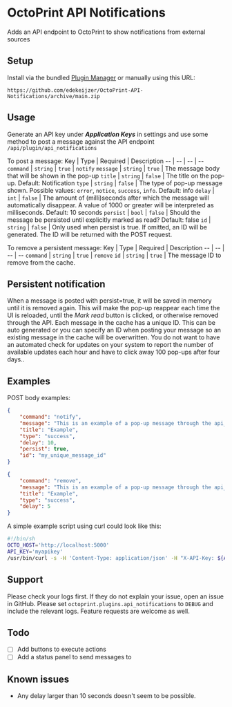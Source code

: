 # OctoPrint API Notifications
Adds an API endpoint to OctoPrint to show notifications from external sources

## Setup
Install via the bundled [Plugin Manager](https://docs.octoprint.org/en/master/bundledplugins/pluginmanager.html)
or manually using this URL:

    https://github.com/edekeijzer/OctoPrint-API-Notifications/archive/main.zip

## Usage
Generate an API key under ***Application Keys*** in settings and use some method to post a message against the API endpoint ```/api/plugin/api_notifications```

To post a message:
Key | Type | Required | Description
-- | -- | -- | --
`command` | `string` | `true` | `notify`
`message` | `string` | `true` | The message body that will be shown in the pop-up
`title` | `string` | `false` | The title on the pop-up. Default: Notification
`type` | `string` | `false` | The type of pop-up message shown. Possible values: `error`, `notice`, `success`, `info`. Default: info
`delay` | `int` | `false` | The amount of (milli)seconds after which the message will automatically disappear. A value of 1000 or greater will be interpreted as milliseconds. Default: 10 seconds
`persist` | `bool` | `false` | Should the message be persisted until explicitly marked as read? Default: false
`id` | `string` | `false` | Only used when persist is true. If omitted, an ID will be generated. The ID will be returned with the POST request.

To remove a persistent message:
Key | Type | Required | Description
-- | -- | -- | --
`command` | `string` | `true` | `remove`
`id` | `string` | `true` | The message ID to remove from the cache.

## Persistent notification
When a message is posted with persist=true, it will be saved in memory until it is removed again. This will make the pop-up reappear each time the UI is reloaded, until the _Mark read_ button is clicked, or otherwise removed through the API.
Each message in the cache has a unique ID. This can be auto generated or you can specify an ID when posting your message so an existing message in the cache will be overwritten. You do not want to have an automated check for updates on your system to report the number of available updates each hour and have to click away 100 pop-ups after four days..

## Examples
POST body examples:
```json
{
    "command": "notify",
    "message": "This is an example of a pop-up message through the api_notifications API endpoint.",
    "title": "Example",
    "type": "success",
    "delay": 10,
    "persist": true,
    "id": "my_unique_message_id"
}
```

```json
{
    "command": "remove",
    "message": "This is an example of a pop-up message through the api_notifications API endpoint.",
    "title": "Example",
    "type": "success",
    "delay": 5
}
```

A simple example script using curl could look like this:
```sh
#!/bin/sh
OCTO_HOST='http://localhost:5000'
API_KEY='myapikey'
/usr/bin/curl -s -H 'Content-Type: application/json' -H "X-API-Key: ${API_KEY}" -X POST -d "{\"command\":\"notify\",\"message\":\"This is an example of a pop-up message through the notifications API endpoint, which will be overwritten.\",\"title\":\"Example\",\"type\":\"info\",\"delay\":10,\"persist\":true,\"id\":\"example_message\"}" ${OCTO_HOST}/api/plugin/api_notifications
```

## Support
Please check your logs first. If they do not explain your issue, open an issue in GitHub. Please set ```octoprint.plugins.api_notifications``` to ```DEBUG``` and include the relevant logs. Feature requests are welcome as well.

## Todo
- [ ] Add buttons to execute actions
- [ ] Add a status panel to send messages to

## Known issues
- Any delay larger than 10 seconds doesn't seem to be possible.